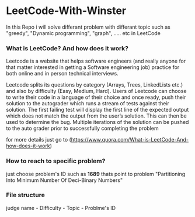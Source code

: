 # LeetCode-With-Winster

In this Repo i will solve differant problem with differant topic such as "greedy", "Dynamic programming", "graph", ..... etc in LeetCode


### What is LeetCode? And how does it work?

Leetcode is a website that helps software engineers (and really anyone for that matter interested in getting a Software engineering job) practice for both online and in person technical interviews. 

Leetcode splits its questions by category (Arrays, Trees, LinkedLists etc.) and also by difficulty (Easy, Medium, Hard). Users of Leetcode can choose to write their code in a language of their choice and once ready, push their solution to the autograder which runs a stream of tests against their solution. The first failing test will display the first line of the expected output which does not match the output from the user’s solution. This can then be used to determine the bug. Multiple iterations of the solution can be pushed to the auto grader prior to successfully completing the problem

for more details just go to (https://www.quora.com/What-is-LeetCode-And-how-does-it-work)

### How to reach to specific problem?
just choose problem's ID such as **1689** thats point to problem "Partitioning Into Minimum Number Of Deci-Binary Numbers"

### File structure
judge name - Difficulty - Topic - Problme's ID
